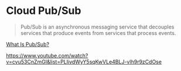 # Cloud Pub/Sub

> Pub/Sub is an asynchronous messaging service that decouples services that produce events from services that process events.

[What Is Pub/Sub?](https://cloud.google.com/pubsub/docs/overview)

https://www.youtube.com/watch?v=cvu53CnZmGI&list=PLIivdWyY5sqKwVLe4BLJ-vlh9r9zCdOse

